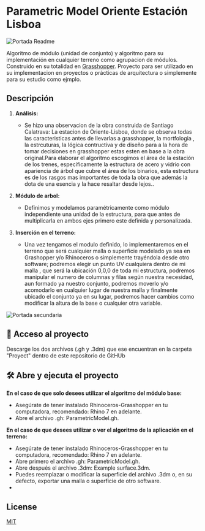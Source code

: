 
# Parametric Model Oriente Estación Lisboa
![Portada Readme](https://github.com/ComputacionalJosue/Oriente-Estacion-Lisboa/blob/main/Docs/Algoritmo%20grasshopper.png)

Algoritmo de módulo (unidad de conjunto) y algoritmo para su implementación en cualquier terreno como agrupacion de módulos. Construido en su totalidad en [Grasshopper](https://www.grasshopper3d.com/). Proyecto para ser utilizado en su implementacion en proyectos o prácticas de arquitectura o simplemente para su estudio como ejmplo.

## Descripción

1. **Análisis:**
   - Se hizo una observacion de la obra construida de Santiago Calatrava: La estacion de Oriente-Lisboa, donde se observa todas las caracteristicas antes de llevarlas a grasshopper, la mortfologia , la estrcuturas, la lógica contructiva y de diseño para a la hora de tomar decisiones en grasshopper estas esten en base a la obra original.Para elaborar el algoritmo escogimos el área de la estación de los trenes, específicamente la estructura de acero y vidrio con apariencia de árbol que cubre el área de los binarios, esta estructura es de los rasgos mas importantes de toda la obra que además  la dota de una esencia y la hace resaltar desde lejos..

2. **Módulo de arbol:**
   - Definimos y modelamos paramétricamente como módulo independiente una unidad de la estructura, para que antes de multiplicarla en ambos ejes primero este definida y personalizada.

3. **Inserción en el terreno:**
   - Una vez tengamos el modulo  definido, lo implementaremos en el terreno que será cualquier malla o superficie  modelado ya sea en Grashopper y/o Rhinoceros o simplemente trayéndola desde otro software; podremos elegir un punto UV cualquiera dentro de mi malla , que será la ubicación 0,0,0 de toda mi estructura, podremos manipular el numero de columnas y filas según nuestra necesidad, aun formado ya nuestro conjunto, podremos moverlo y/o acomodarlo en cualquier lugar de nuestra malla y finalmente ubicado el conjunto ya en su lugar, podremos hacer cambios como modificar la altura de la base o cualquier otra variable.
     
![Portada secundaria](https://github.com/ComputacionalJosue/Oriente-Estacion-Lisboa/blob/main/Docs/Portada%20Readme.jpg)

## 📁 Acceso al proyecto

Descarge los dos archivos (.gh y .3dm) que ese encuentran en la carpeta "Proyect" dentro de este repositorio de GitHUb

## 🛠️ Abre y ejecuta el proyecto

 **En el caso de que solo desees utilizar el algoritmo del módulo base:**
   - Asegúrate de tener instalado Rhinoceros-Grasshopper en tu computadora, recomendado: Rhino 7 en adelante.
   - Abre el archivo .gh: ParametricModel.gh.

 **En el caso de que desees utilizar o ver el algoritmo de la aplicación en el terreno:**
   - Asegúrate de tener instalado Rhinoceros-Grasshopper en tu computadora, recomendado: Rhino 7 en adelante.
   - Abre primero el archivo .gh: ParametricModel.gh.
   - Abre después el archivo .3dm: Example surface.3dm.
   - Puedes reemplazar o modificar la superficie del archivo .3dm o, en su defecto, exportar una malla o superficie de otro software.
   - 
## License

[MIT](https://choosealicense.com/licenses/mit/)

   





